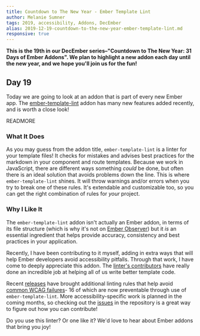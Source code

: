 ```yaml
---
title: Countdown to The New Year - Ember Template Lint
author: Melanie Sumner
tags: 2019, accessibility, Addons, DecEmber
alias: 2019-12-19-countdown-to-the-new-year-ember-template-lint.md
responsive: true
---
```


**This is the 19th in our DecEmber series–"Countdown to The New Year: 31 Days of Ember Addons". We plan to highlight a new addon each day until the new year, and we hope you'll join us for the fun!**

## Day 19

Today we are going to look at an addon that is part of every new Ember app. The [ember-template-lint](https://github.com/ember-template-lint/ember-template-lint) addon has many new features added recently, and is worth a close look!

READMORE

### What It Does

As you may guess from the addon title, `ember-template-lint` is a linter for your template files!
It checks for mistakes and advises best practices for the markdown in your component and route templates.
Because we work in JavaScript, there are different ways something *could* be done, but often there is an ideal solution that avoids problems down the line. 
This is where `ember-template-lint` shines. It will throw warnings and/or errors when you try to break one of these rules.
It's extendable and customizable too, so you can get the right combination of rules for *your* project.

### Why I Like It

The `ember-template-lint` addon isn't actually an Ember addon, in terms of its file structure (which is why it's not on [Ember Observer](https://emberobserver.com/)) but it *is* an essential ingredient that helps provide accuracy, consistency and best practices in your application. 

Recently, I have been contributing to it myself, adding in extra ways that will help Ember developers avoid accessibility pitfalls.
Through that work, I have come to deeply appreciate this addon. The [linter's contributors](https://github.com/ember-template-lint/ember-template-lint/graphs/contributors) have really done an incredible job at helping all of us write better template code.

Recent [releases](https://github.com/ember-template-lint/ember-template-lint/releases) have brought additional linting rules that help avoid [common WCAG failures](https://www.w3.org/WAI/WCAG21/Techniques/#failures)- 16 of which are now preventable through use of `ember-template-lint`. 
More accessibility-specific work is planned in the coming months, so checking out the [issues](https://github.com/ember-template-lint/ember-template-lint/issues) in the repository is a great way to figure out how you can contribute!

Do you use this linter? Or one like it? We'd love to hear about Ember addons that bring you joy!

